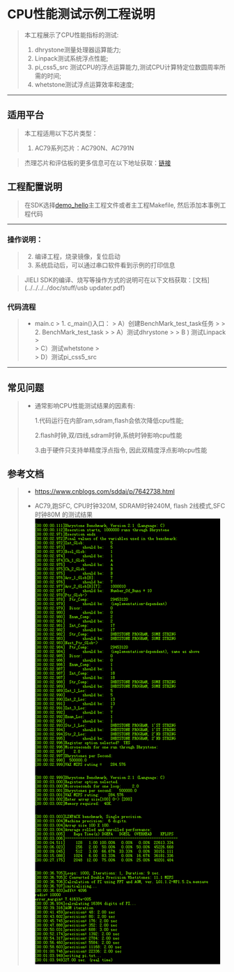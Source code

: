 ﻿# CPU性能测试示例工程说明

> 本工程展示了CPU性能指标的测试:
>
> 1. dhrystone测量处理器运算能力;
> 2. Linpack测试系统浮点性能;
> 3. pi_css5_src 测试CPU的浮点运算能力,测试CPU计算特定位数圆周率所需的时间;
> 4. whetstone测试浮点运算效率和速度;

---

## 适用平台

> 本工程适用以下芯片类型：
> 1. AC79系列芯片：AC790N、AC791N

> 杰理芯片和评估板的更多信息可在以下地址获取：[链接](https://shop321455197.taobao.com/?spm=a230r.7195193.1997079397.2.2a6d391d3n5udo)

## 工程配置说明

> 在SDK选择[demo_hello](../../../../apps/demo_hello/board)主工程文件或者主工程Makefile, 然后添加本事例工程代码

---



### 操作说明：

> 2. 编译工程，烧录镜像，复位启动
> 3. 系统启动后，可以通过串口软件看到示例的打印信息

> JIELI SDK的编译、烧写等操作方式的说明可在以下文档获取：[文档](../../../../doc/stuff/usb updater.pdf)

### 代码流程

> * main.c
	> 1. c_main()入口：
	>     A）创建BenchMark_test_task任务
	>
	> 2. BenchMark_test_task
	>
	>     A）测试dhrystone
	>
	>     B ) 测试Linpack
	>     
	>     C）测试whetstone
	>     
	>     D）测试pi_css5_src

---

## 常见问题

> * 通常影响CPU性能测试结果的因素有:
>
>   1.代码运行在内部ram,sdram,flash会依次降低cpu性能;
>
>   2.flash时钟,双/四线,sdram时钟,系统时钟影响cpu性能
>
>   3.由于硬件只支持单精度浮点指令, 因此双精度浮点影响cpu性能

## 参考文档

> * https://www.cnblogs.com/sddai/p/7642738.html
>
>   
>
> *  AC79,跑SFC, CPU时钟320M, SDRAM时钟240M, flash 2线模式,SFC时钟80M 的测试结果![](图片1.png)